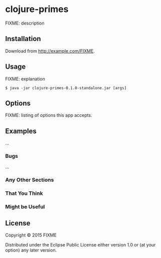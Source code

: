 # clojure-primes

FIXME: description

## Installation

Download from http://example.com/FIXME.

## Usage

FIXME: explanation

    $ java -jar clojure-primes-0.1.0-standalone.jar [args]

## Options

FIXME: listing of options this app accepts.

## Examples

...

### Bugs

...

### Any Other Sections
### That You Think
### Might be Useful

## License

Copyright © 2015 FIXME

Distributed under the Eclipse Public License either version 1.0 or (at
your option) any later version.
